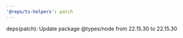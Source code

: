 ```yaml
---
'@repo/ts-helpers': patch
---
```


deps(patch): Update package @types/node from 22.15.30 to 22.15.30
